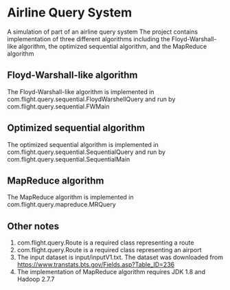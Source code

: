 # Airline Query System
A simulation of part of an airline query system
The project contains implementation of three different algorithms including the Floyd-Warshall-like algorithm, the optimized sequential algorithm, and the MapReduce algorithm

## Floyd-Warshall-like algorithm
The Floyd-Warshall-like algorithm is implemented in com.flight.query.sequential.FloydWarshellQuery and run by com.flight.query.sequential.FWMain

## Optimized sequential algorithm
The optimized sequential algorithm is implemented in com.flight.query.sequential.SequentialQuery and run by com.flight.query.sequential.SequentialMain

## MapReduce algorithm
The MapReduce algorithm is implemented in com.flight.query.mapreduce.MRQuery

## Other notes
1. com.flight.query.Route is a required class representing a route
2. com.flight.query.Route is a required class representing an airport
3. The input dataset is input/inputV1.txt. The dataset was downloaded from https://www.transtats.bts.gov/Fields.asp?Table_ID=236
4. The implementation of MapReduce algorithm requires JDK 1.8 and Hadoop 2.7.7

